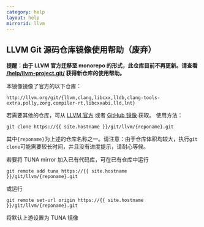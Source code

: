 ```yaml
---
category: help
layout: help
mirrorid: llvm
---
```


## LLVM Git 源码仓库镜像使用帮助（废弃）

**提醒：由于 LLVM 官方迁移至 monorepo 的形式，此仓库目前不再更新。请查看 [/help/llvm-project.git/](此页面) 获得新仓库的使用帮助。**

本镜像镜像了官方的以下仓库：

```
http://llvm.org/git/{llvm,clang,libcxx,lldb,clang-tools-extra,polly,zorg,compiler-rt,libcxxabi,lld,lnt}
```
若需要其他的仓库，可从 [LLVM 官方](http://llvm.org) 或者 [GitHub 镜像](https://github.com/llvm-mirror) 获取。
使用方法：

```
git clone https://{{ site.hostname }}/git/llvm/{reponame}.git
```

其中`{reponame}`为上述的仓库名称之一。请注意：由于仓库体积均较大，执行`git clone`可能需要较长时间，并且没有进度提示，请耐心等候。

若要将 TUNA mirror 加入已有代码库，可在已有仓库中运行

```
git remote add tuna https://{{ site.hostname }}/git/llvm/{reponame}.git
```

或运行

```
git remote set-url origin https://{{ site.hostname }}/git/llvm/{reponame}.git
```

将默认上游设置为 TUNA 镜像

